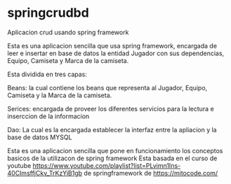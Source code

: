# springcrudbd
Aplicacion crud usando spring framework

Esta es una aplicacion sencilla que usa spring framework, encargada de leer e insertar en base de datos la  entidad 
Jugador con sus dependencias, Equipo, Camiseta y Marca de la camiseta.

Esta dividida en tres capas:

Beans: la cual contiene los beans que representa al Jugador, Equipo, Camiseta y la Marca de la camiseta.

Serices: encargada de proveer los diferentes servicios para la lectura e inserccion de la informacion

Dao: La cual es la encargada establecer la interfaz entre la apliacion y la base de datos MYSQL

Esta es una aplicacion sencilla que pone en funcionamiento los conceptos basicos de la utilizacon de spring framework
Esta basada en el curso de youtube https://www.youtube.com/playlist?list=PLvimn1Ins-40CImsffjCkv_TrKzYiB1gb 
de springframework de https://mitocode.com/
